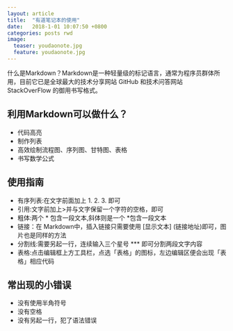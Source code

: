 ```yaml
---
layout: article
title:  "有道笔记本的使用"
date:   2018-1-01 10:07:50 +0800
categories: posts rwd
image:
  teaser: youdaonote.jpg
  feature: youdaonote.jpg
---
```

什么是Markdown？Markdown是一种轻量级的标记语言，通常为程序员群体所用，目前它已是全球最大的技术分享网站 GitHub 和技术问答网站 StackOverFlow 的御用书写格式。

## 利用Markdown可以做什么？

- 代码高亮
- 制作列表
- 高效绘制流程图、序列图、甘特图、表格
- 书写数学公式

## 使用指南
- 有序列表:在文字前面加上 1. 2. 3. 即可
- 引用:文字前加上>并与文字保留一个字符的空格，即可
- 粗体:两个 * 包含一段文本,斜体则是一个 *包含一段文本
- 链接：在 Markdown中，插入链接只需要使用 [显示文本] (链接地址)即可，图片也是同样的方法
- 分割线:需要另起一行，连续输入三个星号 *** 即可分割两段文字内容
- 表格:点击编辑框上方工具栏，点选「表格」的图标，左边编辑区便会出现「表格」相应代码

## 常出现的小错误
- 没有使用半角符号
- 没有空格
- 没有另起一行，犯了语法错误

[Markdown]: https://note.youdao.com/

